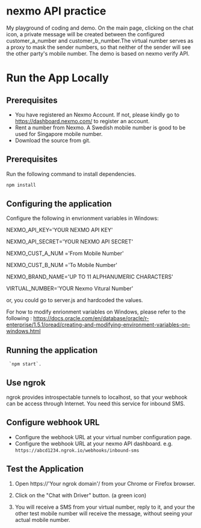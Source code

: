 # nexmo API practice 
My playground of coding and demo. On the main page, clicking on the chat icon, a private message will be created between the configured customer_a_number and customer_b_number.The virtual number serves as a proxy to mask the sender numbers, so that neither of the sender will see the other party's mobile number.
The demo is based on nexmo verify API. 

# Run the App Locally

## Prerequisites
* You have registered an Nexmo Account. If not, please kindly go to https://dashboard.nexmo.com/ to register an account.
* Rent a number from Nexmo. A Swedish mobile number is good to be used for Singapore mobile number.
* Download the source from git.

## Prerequisites
Run the following command to install dependencies.

```bash
npm install
```

## Configuring the application

Configure the following in envrionment variables in Windows:

NEXMO_API_KEY='YOUR NEXMO API KEY'

NEXMO_API_SECRET='YOUR NEXMO API SECRET'

NEXMO_CUST_A_NUM ='From Mobile Number'

NEXMO_CUST_B_NUM ='To Mobile Number'

NEXMO_BRAND_NAME='UP TO 11 ALPHANUMERIC CHARACTERS'

VIRTUAL_NUMBER='YOUR Nexmo Vitural Number'

or, you could go to server.js and hardcoded the values.

For how to modify enrionment variables on Windows, please refer to the following :
https://docs.oracle.com/en/database/oracle/r-enterprise/1.5.1/oread/creating-and-modifying-environment-variables-on-windows.html

## Running the application
```
 `npm start`.
```
## Use ngrok 
ngrok provides introspectable tunnels to localhost, so that your webhook can be access through Internet.
You need this service for inbound SMS. 

## Configure webhook URL
* Configure the webhook URL at your virtual number configuration page.
* Configure the webhook URL at your nexmo API dashboard. 
 e.g. `https://abcd1234.ngrok.io/webhooks/inbound-sms`
 
 
## Test the Application

1. Open https://'Your ngrok domain'/ from your Chrome or Firefox browser.

2. Click on the "Chat with Driver" button. (a green icon)

3. You will receive a SMS from your virtual number, reply to it, and your the other test mobile number will receive the message, without seeing your actual mobile number.

